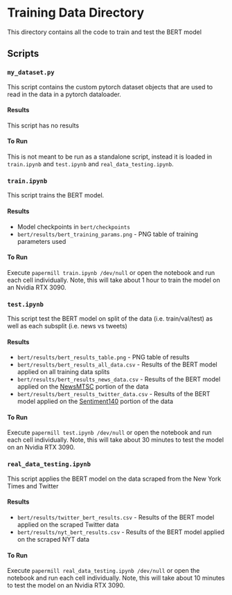 # Training Data Directory

This directory contains all the code to train and test the BERT model

## Scripts

### `my_dataset.py`

This script contains the custom pytorch dataset objects that are used to read in the data in a pytorch dataloader.

#### Results
This script has no results

#### To Run
This is not meant to be run as a standalone script, instead it is loaded in `train.ipynb` and `test.ipynb` and `real_data_testing.ipynb`.

### `train.ipynb`

This script trains the BERT model.

#### Results
- Model checkpoints in `bert/checkpoints`
- `bert/results/bert_training_params.png` - PNG table of training parameters used

#### To Run
Execute `papermill train.ipynb /dev/null` or open the notebook and run each cell individually.  Note, this will take about 1 hour to train the model on an Nvidia RTX 3090.

### `test.ipynb`

This script test the BERT model on split of the data (i.e. train/val/test) as well as each subsplit (i.e. news vs tweets)

#### Results
- `bert/results/bert_results_table.png` - PNG table of results
- `bert/results/bert_results_all_data.csv` - Results of the BERT model applied on all training data splits
- `bert/results/bert_results_news_data.csv` - Results of the BERT model applied on the [NewsMTSC](https://www.kaggle.com/datasets/fhamborg/news-articles-sentiment) portion of the data
- `bert/results/bert_results_twitter_data.csv` - Results of the BERT model applied on the [Sentiment140](https://www.kaggle.com/datasets/kazanova/sentiment140) portion of the data

#### To Run
Execute `papermill test.ipynb /dev/null` or open the notebook and run each cell individually.  Note, this will take about 30 minutes to test the model on an Nvidia RTX 3090.

### `real_data_testing.ipynb`

This script applies the BERT model on the data scraped from the New York Times and Twitter

#### Results
- `bert/results/twitter_bert_results.csv` - Results of the BERT model applied on the scraped Twitter data
- `bert/results/nyt_bert_results.csv` - Results of the BERT model applied on the scraped NYT data

#### To Run
Execute `papermill real_data_testing.ipynb /dev/null` or open the notebook and run each cell individually.  Note, this will take about 10 minutes to test the model on an Nvidia RTX 3090.



